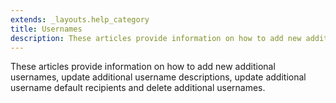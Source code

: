 ```yaml
---
extends: _layouts.help_category
title: Usernames
description: These articles provide information on how to add new additional usernames, update additional username descriptions, update additional username default recipients and delete additional usernames.
---
```


These articles provide information on how to add new additional usernames, update additional username descriptions, update additional username default recipients and delete additional usernames.
